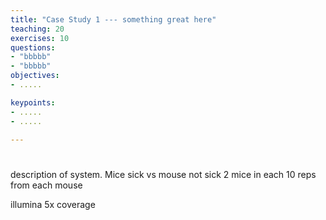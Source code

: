 ```yaml
---
title: "Case Study 1 --- something great here"
teaching: 20
exercises: 10
questions:
- "bbbbb"
- "bbbbb"
objectives:
- .....

keypoints:
- .....
- .....

---
```



# 
description of system.
Mice sick vs mouse not sick
2 mice in each
10 reps from each mouse

illumina
5x coverage

